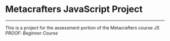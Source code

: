 # Metacrafters JavaScript Project
---
This is a project for the assessment portion of the Metacrafters course *JS PROOF: Beginner Course*